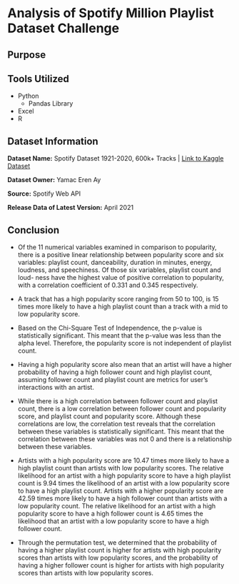 # Analysis of Spotify Million Playlist Dataset Challenge

## Purpose

## Tools Utilized 
- Python
  - Pandas Library
- Excel
- R

## Dataset Information

**Dataset Name:** Spotify Dataset 1921-2020, 600k+ Tracks | [Link to Kaggle Dataset](https://www.kaggle.com/datasets/yamaerenay/spotify-dataset-19212020-600k-tracks)

**Dataset Owner:** Yamac Eren Ay

**Source:** Spotify Web API

**Release Data of Latest Version:** April 2021

## Conclusion 

- Of the 11 numerical variables examined in comparison to popularity, there is a positive linear
relationship between popularity score and six variables: playlist count, danceability, duration
in minutes, energy, loudness, and speechiness. Of those six variables, playlist count and loud-
ness have the highest value of positive correlation to popularity, with a correlation coefficient
of 0.331 and 0.345 respectively.

- A track that has a high popularity score ranging from 50 to 100, is 15 times more likely to
have a high playlist count than a track with a mid to low popularity score.
- Based on the Chi-Square Test of Independence, the p-value is statistically significant. This
meant that the p-value was less than the alpha level. Therefore, the popularity score is not
independent of playlist count.

- Having a high popularity score also mean that an artist will have a higher probability of
having a high follower count and high playlist count, assuming follower count and playlist
count are metrics for user’s interactions with an artist.

- While there is a high correlation between follower count and playlist count, there is a low
correlation between follower count and popularity score, and playlist count and popularity
score. Although these correlations are low, the correlation test reveals that the correlation
between these variables is statistically significant. This meant that the correlation between
these variables was not 0 and there is a relationship between these variables.

- Artists with a high popularity score are 10.47 times more likely to have a high playlist count
than artists with low popularity scores. The relative likelihood for an artist with a high
popularity score to have a high playlist count is 9.94 times the likelihood of an artist with a
low popularity score to have a high playlist count. Artists with a higher popularity score are
42.59 times more likely to have a high follower count than artists with a low popularity count.
The relative likelihood for an artist with a high popularity score to have a high follower count
is 4.65 times the likelihood that an artist with a low popularity score to have a high follower
count.

- Through the permutation test, we determined that the probability of having a higher playlist
count is higher for artists with high popularity scores than artists with low popularity scores,
and the probability of having a higher follower count is higher for artists with high popularity
scores than artists with low popularity scores.
